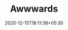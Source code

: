 ---
title: "Awwwards"
date: 2020-12-15T18:11:38+05:30
description: "Awwwards is a professional web design and development competition body. It aims to recognize and promote the best of innovative web design. It is a website competition that developers can submit to. The best year-round submissions are awarded at the Awwwards conference and prize-giving ceremony, which take place in various cities across the United States and Europe. Awwwards was founded in 2009, and is headquartered in Valencia, Spain."
weight: 3
link: https://www.awwwards.com/websites/developer/
repo: https://www.awwwards.com/websites/developer/
pinned: false
thumb: sites/Awwwards.png
---